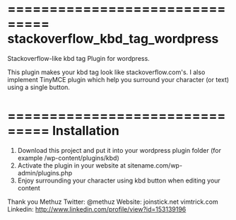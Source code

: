 ===============================
stackoverflow_kbd_tag_wordpress
===============================

Stackoverflow-like kbd tag Plugin for wordpress.

   This plugin makes your kbd tag look like stackoverflow.com's.
I also implement TinyMCE plugin which help you surround your character (or text) 
using a single button.


===============================
        Installation
===============================

1. Download this project and put it into your wordpress plugin folder (for example /wp-content/plugins/kbd)
2. Activate the plugin in your website at sitename.com/wp-admin/plugins.php
3. Enjoy surrounding your character using kbd button when editing your content

Thank you
Methuz
Twitter: @methuz
Website: joinstick.net
         vimtrick.com
Linkedin: http://www.linkedin.com/profile/view?id=153139196
